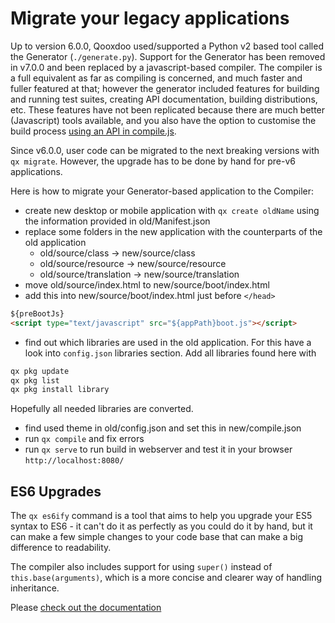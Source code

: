 # Migrate your legacy applications 

Up to version 6.0.0, Qooxdoo used/supported a Python v2 based tool called the
Generator (`./generate.py`). Support for the Generator has been removed in
v7.0.0 and been replaced by a javascript-based compiler. The compiler is a
full equivalent as far as compiling is concerned, and much faster and fuller
featured at that; however the generator included features for building and
running test suites, creating API documentation, building distributions,
etc. These features have not been replicated because there are much better
(Javascript) tools available, and you also have the option to customise
the build process [using an API in compile.js](configuration/compile.md).

Since v6.0.0, user code can be migrated to the next breaking versions with `qx
migrate`. However, the upgrade has to be done by hand for pre-v6 applications.

Here is how to migrate your Generator-based application to the Compiler:

- create new desktop or mobile application with `qx create oldName` using the
  information provided in old/Manifest.json
- replace some folders in the new application with the counterparts of the old
  application
  - old/source/class -> new/source/class
  - old/source/resource -> new/source/resource
  - old/source/translation -> new/source/translation
- move old/source/index.html to new/source/boot/index.html
- add this into new/source/boot/index.html just before `</head>`

```html
${preBootJs}
<script type="text/javascript" src="${appPath}boot.js"></script>
```

- find out which libraries are used in the old application. For this have a look
  into `config.json` libraries section. Add all libraries found here with

```bash
qx pkg update
qx pkg list
qx pkg install library
```

Hopefully all needed libraries are converted.

- find used theme in old/config.json and set this in new/compile.json
- run `qx compile` and fix errors
- run `qx serve` to run build in webserver and test it in your browser
  `http://localhost:8080/`

## ES6 Upgrades
The `qx es6ify` command is a tool that aims to help you upgrade your ES5 syntax to ES6 - it 
can't do it as perfectly as you could do it by hand, but it can make a few simple changes to
your code base that can make a big difference to readability.  

The compiler also includes support for using `super()` instead of `this.base(arguments)`, which
is a more concise and clearer way of handling inheritance.

Please [check out the documentation](../cli/commands.md#ES6Ify)

